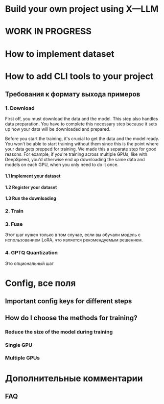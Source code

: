 # Build your own project using X—LLM

# WORK IN PROGRESS

# How to implement dataset

# How to add CLI tools to your project

## Требования к формату выхода примеров

### 1. Download

First off, you must download the data and the model. This step also handles data preparation. You have to complete this
necessary step because it sets up how your data will be downloaded and prepared.

Before you start the training, it's crucial to get the data and the model ready. You won't be able to start training
without them since this is the point where your data gets prepped for training. We made this a separate step for good
reasons. For example, if you're training across multiple GPUs, like with DeepSpeed, you'd otherwise end up downloading
the same data and models on each GPU, when you only need to do it once.

#### 1.1 Implement your dataset

#### 1.2 Register your dataset

#### 1.3 Run the downloading

### 2. Train

### 3. Fuse

Этот шаг нужен только в том случае, если вы обучали модель с использованием LoRA, что является рекомендуемым решением.

### 4. GPTQ Quantization

Это опциональный шаг

# Config, все поля

## Important config keys for different steps

## How do I choose the methods for training?

### Reduce the size of the model during training

### Single GPU

### Multiple GPUs

# Дополнительные комментарии

## FAQ

